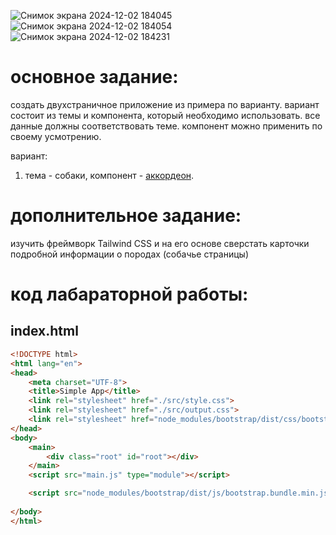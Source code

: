 ![Снимок экрана 2024-12-02 184045](https://github.com/user-attachments/assets/3306d477-fcb3-40ef-8841-d43760d837c8)
![Снимок экрана 2024-12-02 184054](https://github.com/user-attachments/assets/06ba0665-1f8a-48d6-85bf-a7fd7792dc49)
![Снимок экрана 2024-12-02 184231](https://github.com/user-attachments/assets/c1e8e870-83fc-4171-8c23-4aeed480dcfb)

# основное задание:
cоздать двухстраничное приложение из примера по варианту. вариант состоит из темы и компонента, который необходимо использовать. все данные должны соответствовать теме. компонент можно применить по своему усмотрению.

вариант:
1. тема - собаки, компонент - [аккордеон](https://bootstrap-4.ru/docs/5.2/components/accordion/).

# дополнительное задание:
изучить фреймворк Tailwind CSS и на его основе сверстать карточки подробной информации о породах (собачье страницы)

# код лабараторной работы:
## index.html
```HTML
<!DOCTYPE html>
<html lang="en">
<head>
    <meta charset="UTF-8">
    <title>Simple App</title>
    <link rel="stylesheet" href="./src/style.css">
    <link rel="stylesheet" href="./src/output.css">
    <link rel="stylesheet" href="node_modules/bootstrap/dist/css/bootstrap.min.css">
</head>
<body>
    <main>
        <div class="root" id="root"></div>
    </main>
    <script src="main.js" type="module"></script>

    <script src="node_modules/bootstrap/dist/js/bootstrap.bundle.min.js"></script>
    
</body>
</html>
```

